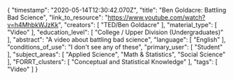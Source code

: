 {
    "timestamp": "2020-05-14T12:30:42.070Z",
    "title": "Ben Goldacre: Battling Bad Science",
    "link_to_resource": "https://www.youtube.com/watch?v=h4MhbkWJzKk",
    "creators": [
        "TED/Ben Goldacre"
    ],
    "material_type": [
        "Video"
    ],
    "education_level": [
        "College / Upper Division (Undergraduates)"
    ],
    "abstract": "A video about battling bad science",
    "language": [
        "English"
    ],
    "conditions_of_use": "I don't see any of these",
    "primary_user": [
        "Student"
    ],
    "subject_areas": [
        "Applied Science",
        "Math & Statistics",
        "Social Science"
    ],
    "FORRT_clusters": [
        "Conceptual and Statistical Knowledge"
    ],
    "tags": [
        "Video"
    ]
}